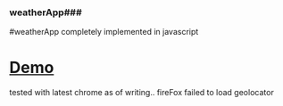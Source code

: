### weatherApp###
#weatherApp completely implemented in javascript
<h1><a href="https://xavi55.github.io/weatherApp/">Demo</a></h1>

tested with latest chrome as of writing..
fireFox failed to load geolocator
